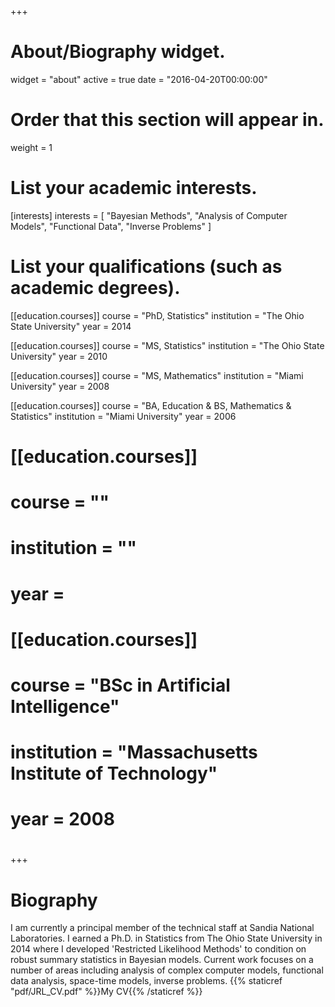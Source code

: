 +++
# About/Biography widget.
widget = "about"
active = true
date = "2016-04-20T00:00:00"

# Order that this section will appear in.
weight = 1

# List your academic interests.
[interests]
  interests = [
    "Bayesian Methods",
    "Analysis of Computer Models",
    "Functional Data",
    "Inverse Problems"
  ]

# List your qualifications (such as academic degrees).
[[education.courses]]
  course = "PhD, Statistics"
  institution = "The Ohio State University"
  year = 2014
  
[[education.courses]]
  course = "MS, Statistics"
  institution = "The Ohio State University"
  year = 2010
  
[[education.courses]]
  course = "MS, Mathematics"
  institution = "Miami University"
  year = 2008
  
[[education.courses]]
  course = "BA, Education & BS, Mathematics & Statistics"
  institution = "Miami University"
  year = 2006


# [[education.courses]]
#   course = ""
#   institution = ""
#   year =
# 
# [[education.courses]]
#   course = "BSc in Artificial Intelligence"
#   institution = "Massachusetts Institute of Technology"
#   year = 2008
#  
+++

# Biography

I am currently a principal member of the technical staff at Sandia National Laboratories. I earned a Ph.D. in Statistics from The Ohio State University in 2014 where I developed 'Restricted Likelihood Methods' to condition on robust summary statistics in Bayesian models. Current work focuses on a number of areas including analysis of complex computer models, functional data analysis, space-time models, inverse problems. {{% staticref "pdf/JRL_CV.pdf" %}}My CV{{% /staticref %}}

